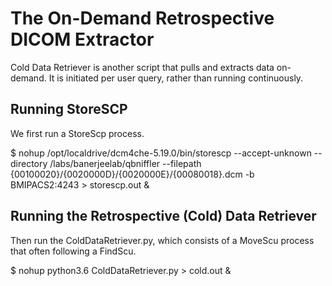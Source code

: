 # The On-Demand Retrospective DICOM Extractor
Cold Data Retriever is another script that pulls and extracts data on-demand. It is initiated per user query, rather than running continuously.

## Running StoreSCP
We first run a StoreScp process.

$ nohup /opt/localdrive/dcm4che-5.19.0/bin/storescp --accept-unknown --directory /labs/banerjeelab/qbniffler --filepath {00100020}/{0020000D}/{0020000E}/{00080018}.dcm -b BMIPACS2:4243 > storescp.out &

## Running the Retrospective (Cold) Data Retriever

Then run the ColdDataRetriever.py, which consists of a MoveScu process that often following a FindScu. 

$ nohup python3.6 ColdDataRetriever.py > cold.out &
